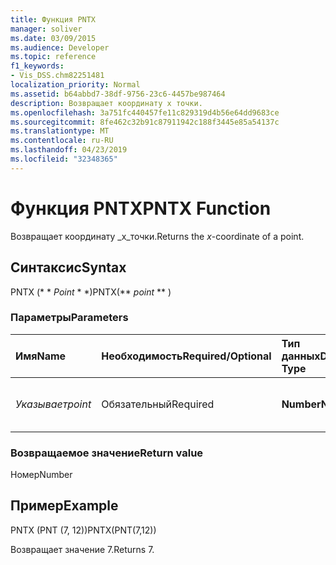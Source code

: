 ```yaml
---
title: Функция PNTX
manager: soliver
ms.date: 03/09/2015
ms.audience: Developer
ms.topic: reference
f1_keywords:
- Vis_DSS.chm82251481
localization_priority: Normal
ms.assetid: b64abbd7-38df-9756-23c6-4457be987464
description: Возвращает координату x точки.
ms.openlocfilehash: 3a751fc440457fe11c829319d4b56e64dd9683ce
ms.sourcegitcommit: 8fe462c32b91c87911942c188f3445e85a54137c
ms.translationtype: MT
ms.contentlocale: ru-RU
ms.lasthandoff: 04/23/2019
ms.locfileid: "32348365"
---
```

# <a name="pntx-function"></a><span data-ttu-id="da7dc-103">Функция PNTX</span><span class="sxs-lookup"><span data-stu-id="da7dc-103">PNTX Function</span></span>

<span data-ttu-id="da7dc-104">Возвращает координату _x_точки.</span><span class="sxs-lookup"><span data-stu-id="da7dc-104">Returns the  _x_-coordinate of a point.</span></span>
  
## <a name="syntax"></a><span data-ttu-id="da7dc-105">Синтаксис</span><span class="sxs-lookup"><span data-stu-id="da7dc-105">Syntax</span></span>

<span data-ttu-id="da7dc-106">PNTX (\* \* *Point* \* \*)</span><span class="sxs-lookup"><span data-stu-id="da7dc-106">PNTX(\*\* *point* \*\* )</span></span> 
  
### <a name="parameters"></a><span data-ttu-id="da7dc-107">Параметры</span><span class="sxs-lookup"><span data-stu-id="da7dc-107">Parameters</span></span>

|<span data-ttu-id="da7dc-108">**Имя**</span><span class="sxs-lookup"><span data-stu-id="da7dc-108">**Name**</span></span>|<span data-ttu-id="da7dc-109">**Необходимость**</span><span class="sxs-lookup"><span data-stu-id="da7dc-109">**Required/Optional**</span></span>|<span data-ttu-id="da7dc-110">**Тип данных**</span><span class="sxs-lookup"><span data-stu-id="da7dc-110">**Data Type**</span></span>|<span data-ttu-id="da7dc-111">**Описание**</span><span class="sxs-lookup"><span data-stu-id="da7dc-111">**Description**</span></span>|
|:-----|:-----|:-----|:-----|
| <span data-ttu-id="da7dc-112">_Указывает_</span><span class="sxs-lookup"><span data-stu-id="da7dc-112">_point_</span></span> <br/> |<span data-ttu-id="da7dc-113">Обязательный</span><span class="sxs-lookup"><span data-stu-id="da7dc-113">Required</span></span>  <br/> |<span data-ttu-id="da7dc-114">**Number**</span><span class="sxs-lookup"><span data-stu-id="da7dc-114">**Number**</span></span> <br/> |<span data-ttu-id="da7dc-115">Координата _x_точки.</span><span class="sxs-lookup"><span data-stu-id="da7dc-115">The  _x_-coordinate of the point.</span></span>  <br/> |
   
### <a name="return-value"></a><span data-ttu-id="da7dc-116">Возвращаемое значение</span><span class="sxs-lookup"><span data-stu-id="da7dc-116">Return value</span></span>

<span data-ttu-id="da7dc-117">Номер</span><span class="sxs-lookup"><span data-stu-id="da7dc-117">Number</span></span>
  
## <a name="example"></a><span data-ttu-id="da7dc-118">Пример</span><span class="sxs-lookup"><span data-stu-id="da7dc-118">Example</span></span>

<span data-ttu-id="da7dc-119">PNTX (PNT (7, 12))</span><span class="sxs-lookup"><span data-stu-id="da7dc-119">PNTX(PNT(7,12))</span></span> 
  
<span data-ttu-id="da7dc-120">Возвращает значение 7.</span><span class="sxs-lookup"><span data-stu-id="da7dc-120">Returns 7.</span></span> 
  

